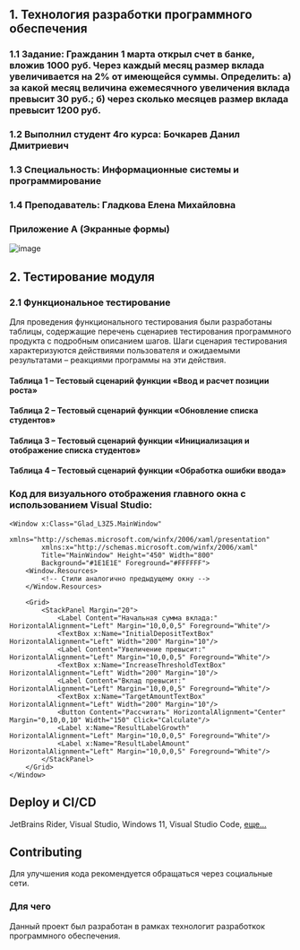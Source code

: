 ## 1. Технология разработки программного обеспечения
### 1.1 Задание: Гражданин 1 марта открыл счет в банке, вложив 1000 руб. Через каждый месяц размер вклада увеличивается на 2% от имеющейся суммы. Определить: а) за какой месяц величина ежемесячного увеличения вклада превысит 30 руб.; б) через сколько месяцев размер вклада превысит 1200 руб.
### 1.2 Выполнил студент 4го курса: Бочкарев Данил Дмитриевич
### 1.3 Специальность: Информационные системы и программирование
### 1.4 Преподаватель: Гладкова Елена Михайловна

### Приложение A (Экранные формы)
![image](https://github.com/user-attachments/assets/7af60e73-0e3b-4712-b298-2804b75f5267)




## 2. Тестирование модуля
### 2.1 Функциональное тестирование
Для проведения функционального тестирования были разработаны таблицы, содержащие перечень сценариев тестирования программного продукта с подробным описанием шагов. Шаги сценария тестирования характеризуются действиями пользователя и ожидаемыми результатами – реакциями программы на эти действия.



#### Таблица 1 – Тестовый сценарий функции «Ввод и расчет позиции роста»


#### Таблица 2 – Тестовый сценарий функции «Обновление списка студентов»


#### Таблица 3 – Тестовый сценарий функции «Инициализация и отображение списка студентов»


#### Таблица 4 – Тестовый сценарий функции «Обработка ошибки ввода»


### Код для визуального отображения главного окна с использованием Visual Studio:
```xaml
<Window x:Class="Glad_L3Z5.MainWindow"
        xmlns="http://schemas.microsoft.com/winfx/2006/xaml/presentation"
        xmlns:x="http://schemas.microsoft.com/winfx/2006/xaml"
        Title="MainWindow" Height="450" Width="800"
        Background="#1E1E1E" Foreground="#FFFFFF">
    <Window.Resources>
        <!-- Стили аналогично предыдущему окну -->
    </Window.Resources>

    <Grid>
        <StackPanel Margin="20">
            <Label Content="Начальная сумма вклада:" HorizontalAlignment="Left" Margin="10,0,0,5" Foreground="White"/>
            <TextBox x:Name="InitialDepositTextBox" HorizontalAlignment="Left" Width="200" Margin="10"/>
            <Label Content="Увеличение превысит:" HorizontalAlignment="Left" Margin="10,0,0,5" Foreground="White"/>
            <TextBox x:Name="IncreaseThresholdTextBox" HorizontalAlignment="Left" Width="200" Margin="10"/>
            <Label Content="Вклад превысит:" HorizontalAlignment="Left" Margin="10,0,0,5" Foreground="White"/>
            <TextBox x:Name="TargetAmountTextBox" HorizontalAlignment="Left" Width="200" Margin="10"/>
            <Button Content="Рассчитать" HorizontalAlignment="Center" Margin="0,10,0,10" Width="150" Click="Calculate"/>
            <Label x:Name="ResultLabelGrowth" HorizontalAlignment="Left" Margin="10,0,0,5" Foreground="White"/>
            <Label x:Name="ResultLabelAmount" HorizontalAlignment="Left" Margin="10,0,0,5" Foreground="White"/>
        </StackPanel>
    </Grid>
</Window>
```

## Deploy и CI/CD
JetBrains Rider, Visual Studio, Windows 11, Visual Studio Code, 
[еще...](https://learn.microsoft.com/dotnet/desktop/winforms/get-started/create-app-visual-studio?view=netdesktop-8.0)

## Contributing
Для улучшения кода рекомендуется обращаться через социальные сети.

### Для чего
Данный проект был разработан в рамках технологит разработкок программного обеспечения.
